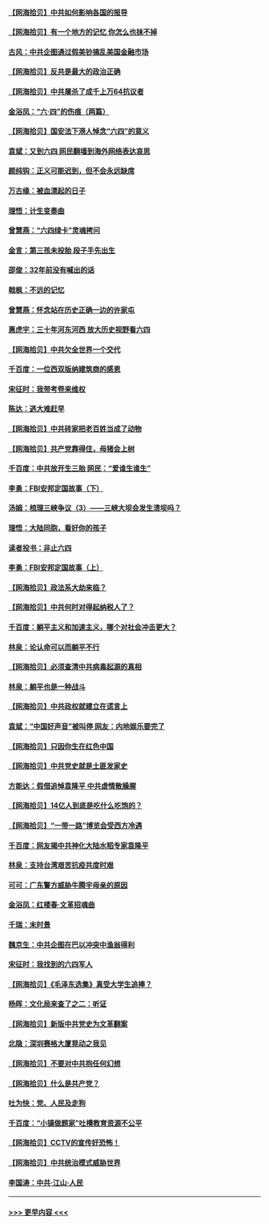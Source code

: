 #### [【网海拾贝】中共如何影响各国的报导](../pages/nsc993/n13012599.md?t=06110302) 
#### [【网海拾贝】有一个地方的记忆 你怎么也抹不掉](../pages/nsc993/n13009802.md?t=06110302) 
#### [古风：中共企图通过假美钞搞乱美国金融市场](../pages/nsc993/n13009626.md?t=06110302) 
#### [【网海拾贝】反共是最大的政治正确](../pages/nsc993/n13007051.md?t=06110302) 
#### [【网海拾贝】中共屠杀了成千上万64抗议者](../pages/nsc993/n13002713.md?t=06110302) 
#### [金浴凤：“六·四”的伤痕（两篇）](../pages/nsc993/n13001719.md?t=06110302) 
#### [【网海拾贝】国安法下港人悼念“六四”的意义](../pages/nsc993/n13001039.md?t=06110302) 
#### [袁斌：又到六四 网民翻墙到海外网络表达哀思](../pages/nsc993/n13000995.md?t=06110302) 
#### [颜纯钩：正义可能迟到，但不会永远缺席](../pages/nsc993/n13000920.md?t=06110302) 
#### [万古缘：被血漂起的日子](../pages/nsc993/n13000914.md?t=06110302) 
#### [理悟：计生变奏曲](../pages/nsc993/n13000414.md?t=06110302) 
#### [曾慧燕：“六四绿卡”灵魂拷问](../pages/nsc993/n13000277.md?t=06110302) 
#### [金言：第三孩未投胎 段子手先出生](../pages/nsc993/n13000215.md?t=06110302) 
#### [邵俊：32年前没有喊出的话](../pages/nsc993/n13000181.md?t=06110302) 
#### [戟枫：不远的记忆](../pages/nsc993/n13000121.md?t=06110302) 
#### [曾慧燕：怀念站在历史正确一边的许家屯](../pages/nsc993/n13000073.md?t=06110302) 
#### [惠虎宇：三十年河东河西 放大历史视野看六四](../pages/nsc993/n13000018.md?t=06110302) 
#### [【网海拾贝】中共欠全世界一个交代](../pages/nsc993/n12998706.md?t=06110302) 
#### [千百度：一位西双版纳建筑商的感恩](../pages/nsc993/n12998487.md?t=06110302) 
#### [宋征时：我带考卷来维权](../pages/nsc993/n12994088.md?t=06110302) 
#### [陈达：逃大难赶早](../pages/nsc993/n12993569.md?t=06110302) 
#### [【网海拾贝】中共砖家把老百姓当成了动物](../pages/nsc993/n12993483.md?t=06110302) 
#### [【网海拾贝】共产党靠得住，母猪会上树](../pages/nsc993/n12990730.md?t=06110302) 
#### [千百度：中共放开生三胎 网民：“爱谁生谁生”](../pages/nsc993/n12990644.md?t=06110302) 
#### [李勇：FBI安邦定国故事（下）](../pages/nsc993/n12987854.md?t=06110302) 
#### [汤姆：梳理三峡争议（3）——三峡大坝会发生溃坝吗？](../pages/nsc993/n12989806.md?t=06110302) 
#### [理悟：大陆同胞，看好你的孩子](../pages/nsc993/n12989778.md?t=06110302) 
#### [读者投书：非止六四](../pages/nsc993/n12989673.md?t=06110302) 
#### [李勇：FBI安邦定国故事（上）](../pages/nsc993/n12987749.md?t=06110302) 
#### [【网海拾贝】政法系大劫来临？](../pages/nsc993/n12987596.md?t=06110302) 
#### [【网海拾贝】中共何时对得起纳税人了？](../pages/nsc993/n12985578.md?t=06110302) 
#### [千百度：躺平主义和加速主义，哪个对社会冲击更大？](../pages/nsc993/n12985512.md?t=06110302) 
#### [林泉：论认命可以而躺平不行](../pages/nsc993/n12985505.md?t=06110302) 
#### [【网海拾贝】必须查清中共病毒起源的真相](../pages/nsc993/n12984276.md?t=06110302) 
#### [林泉：躺平也是一种战斗](../pages/nsc993/n12984194.md?t=06110302) 
#### [【网海拾贝】中共政权就建立在谎言上](../pages/nsc993/n12981880.md?t=06110302) 
#### [袁斌：“中国好声音”被叫停 网友：内地娱乐要完了](../pages/nsc993/n12981826.md?t=06110302) 
#### [【网海拾贝】只因你生在红色中国](../pages/nsc993/n12979096.md?t=06110302) 
#### [【网海拾贝】中共党史就是土匪发家史](../pages/nsc993/n12976478.md?t=06110302) 
#### [方能达：假借追悼袁隆平 中共虚情散臊腥](../pages/nsc993/n12976396.md?t=06110302) 
#### [【网海拾贝】14亿人到底是吃什么吃饱的？](../pages/nsc993/n12974125.md?t=06110302) 
#### [【网海拾贝】“一带一路”博览会受西方冷遇](../pages/nsc993/n12971787.md?t=06110302) 
#### [千百度：网友揭中共神化大陆水稻专家袁隆平](../pages/nsc993/n12971733.md?t=06110302) 
#### [林泉：支持台湾艰苦抗疫共度时艰](../pages/nsc993/n12971350.md?t=06110302) 
#### [可可：广东警方威胁牛腾宇母亲的原因](../pages/nsc993/n12971100.md?t=06110302) 
#### [金浴凤：红楼春·文革招魂曲](../pages/nsc993/n12970354.md?t=06110302) 
#### [千瑞：末时景](../pages/nsc993/n12970337.md?t=06110302) 
#### [魏京生：中共企图在巴以冲突中渔翁得利](../pages/nsc993/n12970286.md?t=06110302) 
#### [宋征时：我找到的六四军人](../pages/nsc993/n12970213.md?t=06110302) 
#### [【网海拾贝】《毛泽东选集》真受大学生追捧？](../pages/nsc993/n12968779.md?t=06110302) 
#### [杨晖：文化局来查了之二：听证](../pages/nsc993/n12966528.md?t=06110302) 
#### [【网海拾贝】新版中共党史为文革翻案](../pages/nsc993/n12967526.md?t=06110302) 
#### [北隐：深圳赛格大厦晃动之我见](../pages/nsc993/n12967393.md?t=06110302) 
#### [【网海拾贝】不要对中共抱任何幻想](../pages/nsc993/n12965222.md?t=06110302) 
#### [【网海拾贝】什么是共产党？](../pages/nsc993/n12962781.md?t=06110302) 
#### [吐为快：党、人民及走狗](../pages/nsc993/n12962747.md?t=06110302) 
#### [千百度：“小镇做题家”吐槽教育资源不公平](../pages/nsc993/n12962705.md?t=06110302) 
#### [【网海拾贝】CCTV的宣传好恐怖！](../pages/nsc993/n12959984.md?t=06110302) 
#### [【网海拾贝】中共统治模式威胁世界](../pages/nsc993/n12957622.md?t=06110302) 
#### [李国涛：中共‧江山‧人民](../pages/nsc993/n12957502.md?t=06110302) 

----
#### [ >>> 更早内容 <<< ](../indexes/nsc993-earlier.md)

